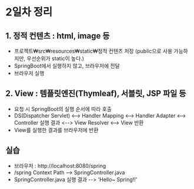 # 2일차 정리


## 1. 정적 컨텐츠 : html, image 등
- 프로젝트₩src₩resources₩static₩정적 컨텐츠 저장 (public으로 사용 가능하지만, 우선순위가 static이 높다.)
- SpringBoot에서 실행하지 않고, 브라우저에 전달
- 브라우저 실행


## 2. View : 템플릿엔진(Thymleaf), 서블릿, JSP 파일 등
- 요청 시 SpringBoot의 실행 순서에 따라 호출
- DS(Dispatcher Servlet) <--> Handler Mapping <--> Handler Adapter <--> Controller 실행 결과 <--> View Resolver <--> View 반환
- View를 실행한 결과를 브라우저에 반환


## 실습
- 브라우저 : http://localhost:8080/spring
- /spring Context Path --> SpringController.java
- SpringController.java 실행 결과 --> 'Hello~ Spring!!'


